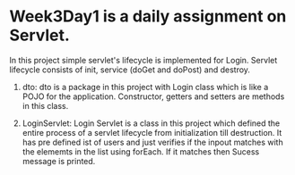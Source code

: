 # Week3Day1 is a daily assignment on Servlet.

In this project simple servlet's lifecycle is implemented for Login. Servlet lifecycle consists of init, service (doGet and doPost) and destroy. 

1. dto: dto is a package in this project with Login class which is like a POJO for the application. Constructor, getters and setters are methods in this class.

2. LoginServlet: Login Servlet is a class in this project which defined the entire process of a servlet lifecycle from initialization till destruction. It has pre defined ist of users and just verifies if the inpout matches with the elememts in the list using forEach. If it matches then Sucess message is printed.

